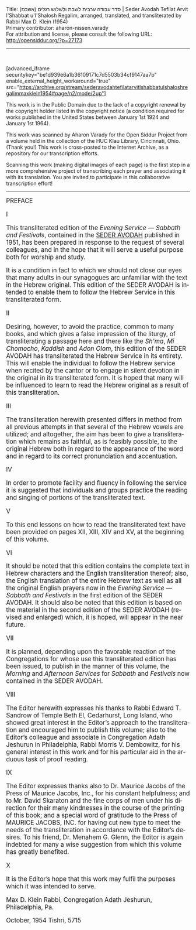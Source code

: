 <html>
<head></head>
<body>
Title: סדר עבודה ערבית לשבת ולשלוש רגלים (אשכנז)‏ | Seder Avodah Tefilat Arvit l'Shabbat u'l'Shalosh Regalim, arranged, translated, and transliterated by Rabbi Max D. Klein (1954)<br />
Primary contributor: aharon-nissen.varady<br />
For attribution and license, please consult the following URL: <a href="http://opensiddur.org/?p=27173">http://opensiddur.org/?p=27173</a>
<p />
<hr />

&nbsp;

[advanced_iframe securitykey="be1d939e6a1b36109171c7d5503b34cf9147aa7b" enable_external_height_workaround="true" src="https://archive.org/stream/sederavodahtefilatarvitlshabbatulshaloshregalimmaxklein1954#page/n2/mode/2up"]

This work is in the Public Domain due to the lack of a copyright renewal by the copyright holder listed in the copyright notice (a condition required for works published in the United States between January 1st 1924 and January 1st 1964).

This work was scanned by Aharon Varady for the Open Siddur Project from a volume held in the collection of the HUC Klau Library, Cincinnati, Ohio. (Thank you!) This work is cross-posted to the Internet Archive, as a repository for our transcription efforts.

Scanning this work (making digital images of each page) is the first step in a more comprehensive project of transcribing each prayer and associating it with its translation. You are invited to participate in this collaborative transcription effort!

<hr />

<div class="english" lang="en" style="font-size: 1.2em;">
PREFACE 


I 

This transliterated edition of the <em>Evening Service — Sabbath and Festivals</em>, contained in the <span style="text-transform: uppercase;"><a href="https://opensiddur.org/compilations/kol-bo/seder-avodah-tefilot-lshabbat-lshalosh-regalim-ulhol-by-rabbi-max-klein/">Seder Avodah</a></span> published in 1951, has been prepared in response to the request of several colleagues, and in the hope that it will serve a useful purpose both for worship and study. 

It is a condition in fact to which we should not close our eyes that many adults in our synagogues arc unfamiliar with the text in the Hebrew original. This edition of the <span style="text-transform: uppercase;">Seder Avodah</span> is intended to enable them to follow the Hebrew Service in this transliterated form. 

II 

Desiring, however, to avoid the practice, common to many books, and which gives a false impression of the liturgy, of transliterating a passage here and there like the <em>Sh'ma</em>, <em>Mi Chomocho</em>, <em>Kaddish</em> and <em>Adon Olom</em>, this edition of the <span style="text-transform: uppercase;">Seder Avodah</span> has transliterated the Hebrew Service in its entirety. This will enable the individual to follow the Hebrew service when recited by the cantor or to engage in silent devotion in the original in its transliterated form. It is hoped that many will be influenced to learn to read the Hebrew original as a result of this transliteration. 

III

The transliteration herewith presented differs in method from all previous attempts in that several of the Hebrew vowels are utilized; and altogether, the aim has been to give a transliteration which remains as faithful, as is feasibly possible, to the original Hebrew both in regard to the appearance of the word and in regard to its correct pronunciation and accentuation. 

IV 

In order to promote facility and fluency in following the service it is suggested that individuals and groups practice the reading and singing of portions of the transliterated text. 

V 

To this end lessons on how to read the transliterated text have been provided on pages XII, XIII, XIV and XV, at the beginning of this volume. 

VI 

It should be noted that this edition contains the complete text in Hebrew characters and the English transliteration thereof; also, the English translation of the entire Hebrew text as well as all the original English prayers now in the <em>Evening Service — Sabbath and Festivals</em> in the first edition of the <span style="text-transform: uppercase;">Seder Avodah</span>. It should also be noted that this edition is based on the material in the second edition of the <span style="text-transform: uppercase;">Seder Avodah</span> (revised and enlarged) which, it is hoped, will appear in the near future. 

VII 

It is planned, depending upon the favorable reaction of the Congregations for whose use this transliterated edition has been issued, to publish in the manner of this volume, the <em>Morning</em> and <em>Afternoon Services</em> for <em>Sabbath</em> and <em>Festivals</em> now contained in the <span style="text-transform: uppercase;">Seder Avodah</span>. 

VIII 

The Editor herewith expresses his thanks to Rabbi Edward T. Sandrow of Temple Beth El, Cedarhurst, Long Island, who showed great interest in the Editor’s approach to the transliteration and encouraged him to publish this volume; also to the Editor’s colleague and associate in Congregation Adath Jeshurun in Philadelphia, Rabbi Morris V. Dembowitz, for his general interest in this work and for his particular aid in the arduous task of proof reading. 

IX 

The Editor expresses thanks also to Dr. Maurice Jacobs of the Press of Maurice Jacobs, Inc., for his constant helpfulness; and to Mr. David Skaraton and the fine corps of men under his direction for their many kindnesses in the course of the printing of this book; and a special word of gratitude to the Press of <span style="text-transform: uppercase;">Maurice Jacobs, Inc.</span> for having cut new type to meet the needs of the transliteration in accordance with the Editor’s desires. To his friend, Dr. Menahem G. Glenn, the Editor is again indebted for many a wise suggestion from which this volume has greatly benefited. 

X 

It is the Editor’s hope that this work may fulfil the purposes which it was intended to serve. 

Max D. Klein 
Rabbi, Congregation Adath Jeshurun, 
Philadelphia, Pa. 

October, 1954 
Tishri, 5715 
</div>

&nbsp;
</body>
</html>